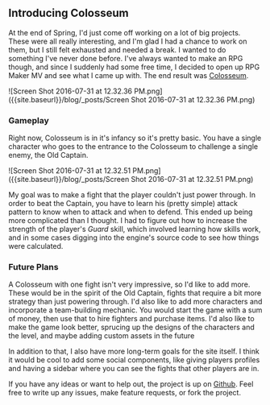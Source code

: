 ## Introducing Colosseum

At the end of Spring, I'd just come off working on a lot of big projects. These were all really interesting, and I'm glad I had a chance to work on them, but I still felt exhausted and needed a break. I wanted to do something I've never done before. I've always wanted to make an RPG though, and since I suddenly had some free time, I decided to open up RPG Maker MV and see what I came up with. The end result was [Colosseum](https://reccanti-rpgs.herokuapp.com/).

![Screen Shot 2016-07-31 at 12.32.36 PM.png]({{site.baseurl}}/blog/_posts/Screen Shot 2016-07-31 at 12.32.36 PM.png)

### Gameplay

Right now, Colosseum is in it's infancy so it's pretty basic. You have a single character who goes to the entrance to the Colosseum to challenge a single enemy, the Old Captain.

![Screen Shot 2016-07-31 at 12.32.51 PM.png]({{site.baseurl}}/blog/_posts/Screen Shot 2016-07-31 at 12.32.51 PM.png)

My goal was to make a fight that the player couldn't just power through. In order to beat the Captain, you have to learn his (pretty simple) attack pattern to know when to attack and when to defend. This ended up being more complicated than I thought. I had to figure out how to increase the strength of the player's _Guard_ skill, which involved learning how skills work, and in some cases digging into the engine's source code to see how things were calculated.

### Future Plans

A Colosseum with one fight isn't very impressive, so I'd like to add more. These would be in the spirit of the Old Captain, fights that require a bit more strategy than just powering through. I'd also like to add more characters and incorporate a team-building mechanic. You would start the game with a sum of money, then use that to hire fighters and purchase items. I'd also like to make the game look better, sprucing up the designs of the characters and the level, and maybe adding custom assets in the future 

In addition to that, I also have more long-term goals for the site itself. I think it would be cool to add some social components, like giving players profiles and having a sidebar where you can see the fights that other players are in.

If you have any ideas or want to help out, the project is up on [Github](https://github.com/reccanti/Colosseum). Feel free to write up any issues, make feature requests, or fork the project.